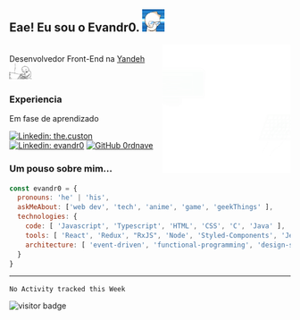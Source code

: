 <h2> Eae! Eu sou o Evandr0. <img src="https://raw.githubusercontent.com/0rdnave/0rdnave/main/mr_onion.webp" width="40"></h2>
<img align='right' src="https://raw.githubusercontent.com/0rdnave/0rdnave/main/Code%20typing.gif" width="230">

<!--<a href="https://storyset.com/work">Work illustrations by Storyset</a>-->
</br>Desenvolvedor Front-End na <a href="https://www.yandeh.com.br">Yandeh </a><img src="https://raw.githubusercontent.com/0rdnave/0rdnave/main/programming-crazy.gif" width="40"> 
</em></p>

### Experiencia 
<p>Em fase de aprendizado</p>

[![Linkedin: the.custon](https://img.shields.io/badge/-the.custon-ae4ee6?style=flat-square&logo=Instagram&logoColor=white&link=https://www.instagram.com/the.custon/)](https://www.linkedin.com/in/evandr0/)
[![Linkedin: evandr0](https://img.shields.io/badge/-evandr0-blue?style=flat-square&logo=Linkedin&logoColor=white&link=https://www.linkedin.com/in/evandr0/)](https://www.linkedin.com/in/evandr0/)
[![GitHub 0rdnave](https://img.shields.io/github/followers/0rdnave?label=follow&style=social)](https://github.com/0rdnave)


### Um pouso sobre mim...  

```javascript
const evandr0 = {
  pronouns: 'he' | 'his',
  askMeAbout: ['web dev', 'tech', 'anime', 'game', 'geekThings' ], 
  technologies: {
    code: [ 'Javascript', 'Typescript', 'HTML', 'CSS', 'C', 'Java' ],
    tools: [ 'React', 'Redux', "RxJS", 'Node', 'Styled-Components', 'Jest', 'Material-UI' ],
    architecture: [ 'event-driven', 'functional-programming', 'design-systemPattern' ]
  }  
}
```

---

<!--START_SECTION:waka-->
```text
No Activity tracked this Week
```
<!--END_SECTION:waka-->


![visitor badge](https://visitor-badge.glitch.me/badge?page_id=0rdnave.visitor-badge)
